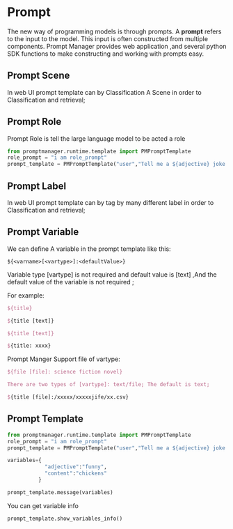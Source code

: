 # Prompt

The new way of programming models is through prompts. A **prompt** refers to the input to the model. This input is often constructed from multiple components. Prompt Manager provides web application ,and  several python SDK functions to make constructing and working with prompts easy.

## Prompt Scene

In web UI prompt template can by Classification  A Scene in order to Classification and retrieval;

## Prompt Role

Prompt Role is tell the large language model to be acted a role

```python
from promptmanager.runtime.template import PMPromptTemplate
role_prompt = "i am role_prompt"
prompt_template = PMPromptTemplate("user","Tell me a ${adjective} joke about ${content}.",role_prompt)

```

## Prompt Label

In web UI prompt template can by tag by many different label in order to Classification and retrieval;

## Prompt Variable

We can define A variable in the prompt template like this:

```
${<varname>[<vartype>]:<defaultValue>}
```

Variable type [vartype] is not required and default value is [text] ,And the default value of the variable is not required ;

For example:

```tex
${title}

${title [text]}

${title [text]}

${title: xxxx}

```

Prompt Manger Support file of vartype:

```tex
${file [file]: science fiction novel}

There are two types of [vartype]: text/file; The default is text;

${title [file]:/xxxxx/xxxxxjife/xx.csv}
```



## Prompt Template	

```python
from promptmanager.runtime.template import PMPromptTemplate
role_prompt = "i am role_prompt"
prompt_template = PMPromptTemplate("user","Tell me a ${adjective} joke about ${content}.",role_prompt)

variables={
            "adjective":"funny",
    		"content":"chickens"
          }

prompt_template.message(variables)
```

You can get variable info

```python
prompt_template.show_variables_info()
```

